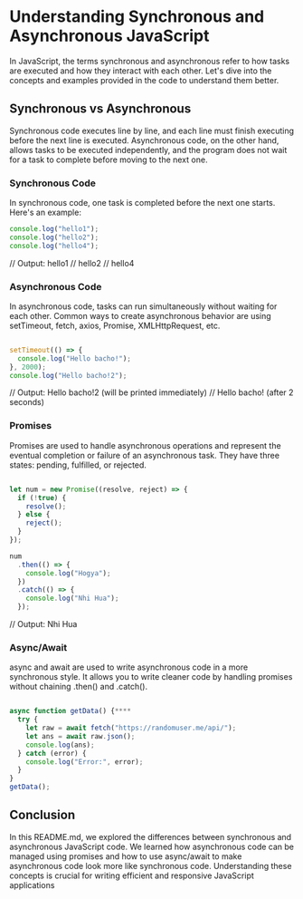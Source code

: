 # Understanding Synchronous and Asynchronous JavaScript

In JavaScript, the terms synchronous and asynchronous refer to how tasks are executed and how they interact with each other. Let's dive into the concepts and examples provided in the code to understand them better.

## Synchronous vs Asynchronous

Synchronous code executes line by line, and each line must finish executing before the next line is executed. Asynchronous code, on the other hand, allows tasks to be executed independently, and the program does not wait for a task to complete before moving to the next one.

### Synchronous Code

In synchronous code, one task is completed before the next one starts. Here's an example:

```javascript
console.log("hello1");
console.log("hello2");
console.log("hello4");
```
// Output: hello1
//         hello2
//         hello4
### Asynchronous Code
In asynchronous code, tasks can run simultaneously without waiting for each other. Common ways to create asynchronous behavior are using setTimeout, fetch, axios, Promise, XMLHttpRequest, etc.

```javascript

setTimeout(() => {
  console.log("Hello bacho!");
}, 2000);
console.log("Hello bacho!2");
```
// Output: Hello bacho!2 (will be printed immediately)
//         Hello bacho! (after 2 seconds)
### Promises
Promises are used to handle asynchronous operations and represent the eventual completion or failure of an asynchronous task. They have three states: pending, fulfilled, or rejected.

```javascript

let num = new Promise((resolve, reject) => {
  if (!true) {
    resolve();
  } else {
    reject();
  }
});

num
  .then(() => {
    console.log("Hogya");
  })
  .catch(() => {
    console.log("Nhi Hua");
  });
  ```
// Output: Nhi Hua
### Async/Await
async and await are used to write asynchronous code in a more synchronous style. It allows you to write cleaner code by handling promises without chaining .then() and .catch().

```javascript

async function getData() {****
  try {
    let raw = await fetch("https://randomuser.me/api/");
    let ans = await raw.json();
    console.log(ans);
  } catch (error) {
    console.log("Error:", error);
  }
}
getData();
```
## Conclusion
In this README.md, we explored the differences between synchronous and asynchronous JavaScript code. We learned how asynchronous code can be managed using promises and how to use async/await to make asynchronous code look more like synchronous code. Understanding these concepts is crucial for writing efficient and responsive JavaScript applications